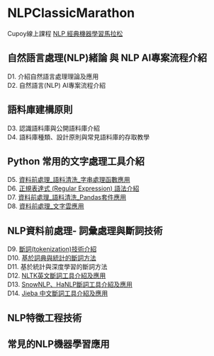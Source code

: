 # NLPClassicMarathon
Cupoy線上課程 [NLP 經典機器學習馬拉松](https://www.cupoy.com/marathon/NLP_ML)
## 自然語言處理(NLP)緒論 與 NLP AI專案流程介紹
D1. 介紹自然語言處理理論及應用  
D2. 自然語言(NLP) AI專案流程介紹  
## 語料庫建構原則
D3. 認識語料庫與公開語料庫介紹  
D4. 語料庫種類、設計原則與常見語料庫的存取教學  
## Python 常用的文字處理工具介紹
D5. [資料前處理_語料清洗_字串處理函數應用](https://github.com/sung-yi-wang/NLPClassicMarathon/tree/main/D005)  
D6. [正規表達式 (Regular Expression) 語法介紹](https://github.com/sung-yi-wang/NLPClassicMarathon/tree/main/D006)  
D7. [資料前處理_語料清洗_Pandas套件應用](https://github.com/sung-yi-wang/NLPClassicMarathon/tree/main/D007)  
D8. [資料前處理_文字雲應用](https://github.com/sung-yi-wang/NLPClassicMarathon/tree/main/D008)  
## NLP資料前處理- 詞彙處理與斷詞技術
D9. [斷詞(tokenization)技術介紹](https://github.com/sung-yi-wang/NLPClassicMarathon/tree/main/D009)  
D10. [基於詞典與統計的斷詞方法](https://github.com/sung-yi-wang/NLPClassicMarathon/tree/main/D010)  
D11. 基於統計與深度學習的斷詞方法  
D12. [NLTK英文斷詞工具介紹及應用](https://github.com/sung-yi-wang/NLPClassicMarathon/tree/main/D012)  
D13. [SnowNLP、HaNLP斷詞工具介紹及應用](https://github.com/sung-yi-wang/NLPClassicMarathon/tree/main/D013)  
D14. [Jieba 中文斷詞工具介紹及應用](https://github.com/sung-yi-wang/NLPClassicMarathon/tree/main/D014)  
## NLP特徵工程技術
## 常見的NLP機器學習應用
